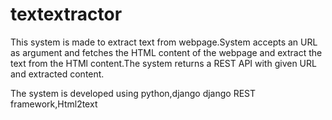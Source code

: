# textextractor
This system is made to extract text from webpage.System accepts an URL as argument and fetches the HTML content of the webpage and extract the text from the HTMl content.The system returns a REST API with given URL and extracted content.

The system is developed using python,django django REST framework,Html2text

